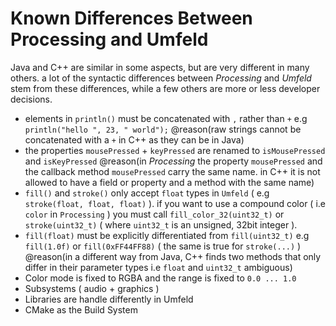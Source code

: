 # Known Differences Between Processing and Umfeld

Java and C++ are similar in some aspects, but are very different in many others. a lot of the syntactic differences between *Processing* and *Umfeld* stem from these differences, while a few others are more or less developer decisions.

- elements in `println()` must be concatenated with `,` rather than `+` e.g `println("hello ", 23, " world");` @reason(raw strings cannot be concatenated with a `+` in C++ as they can be in Java)
- the properties `mousePressed` + `keyPressed` are renamed to `isMousePressed` and `isKeyPressed` @reason(in *Processing* the property `mousePressed` and the callback method `mousePressed` carry the same name. in C++ it is not allowed to have a field or property and a method with the same name)
- `fill()` and `stroke()` only accept `float` types in `Umfeld` ( e.g `stroke(float, float, float)` ). if you want to use a compound color ( i.e `color` in `Processing` ) you must call `fill_color_32(uint32_t)` or `stroke(uint32_t)` ( where `uint32_t` is an unsigned, 32bit integer ).
- `fill(float)` must be explicitly differentiated from `fill(uint32_t)` e.g `fill(1.0f)` or `fill(0xFF44FF88)` ( the same is true for `stroke(...)` ) @reason(in a different way from Java, C++ finds two methods that only differ in their parameter types i.e `float` and `uint32_t` ambiguous)
- Color mode is fixed to RGBA and the range is fixed to `0.0 ... 1.0`
- Subsystems ( audio + graphics )
- Libraries are handle differently in Umfeld
- CMake as the Build System